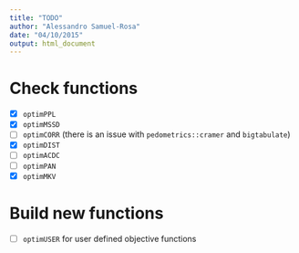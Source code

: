 ```yaml
---
title: "TODO"
author: "Alessandro Samuel-Rosa"
date: "04/10/2015"
output: html_document
---
```


# Check functions
- [x] `optimPPL`
- [x] `optimMSSD`
- [ ] `optimCORR` (there is an issue with `pedometrics::cramer` and `bigtabulate`)
- [x] `optimDIST`
- [ ] `optimACDC`
- [ ] `optimPAN`
- [x] `optimMKV`

# Build new functions
- [ ] `optimUSER` for user defined objective functions
